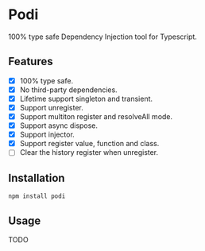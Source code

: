 # Podi

100% type safe Dependency Injection tool for Typescript.

## Features

- [x] 100% type safe.
- [x] No third-party dependencies.
- [x] Lifetime support singleton and transient.
- [x] Support unregister.
- [x] Support multiton register and resolveAll mode.
- [x] Support async dispose.
- [x] Support injector.
- [x] Support register value, function and class.
- [ ] Clear the history register when unregister.

## Installation

```shell
npm install podi
```

## Usage

TODO
